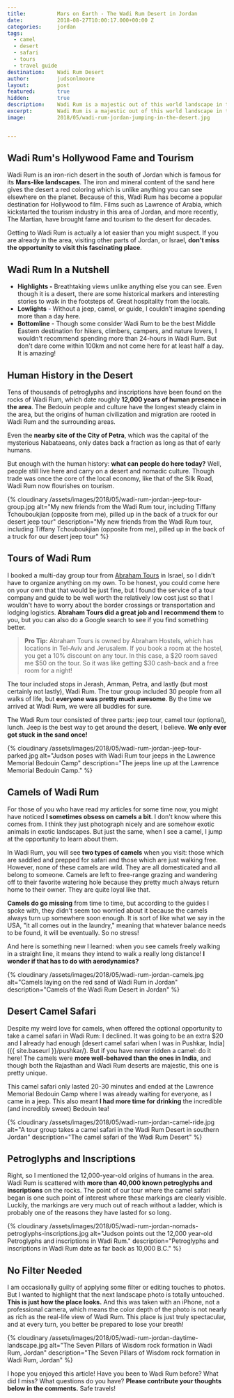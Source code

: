 ```yaml
---
title:			Mars on Earth - The Wadi Rum Desert in Jordan
date:			2018-08-27T10:00:17.000+00:00 Z
categories:		jordan
tags:
  - camel
  - desert
  - safari
  - tours
  - travel guide
destination:	Wadi Rum Desert
author:			judsonlmoore
layout:			post
featured:		true
hidden:			true
description:	Wadi Rum is a majestic out of this world landscape in the south of Jordan. Learn about the jeep tours, camel safaris, ancient human origins and more before you visit this incredible place.
excerpt:		Wadi Rum is a majestic out of this world landscape in the south of Jordan. Learn about the jeep tours, camel safaris, ancient human origins and more before you visit this incredible place.
image:			2018/05/wadi-rum-jordan-jumping-in-the-desert.jpg


---
```


## Wadi Rum's Hollywood Fame and Tourism

Wadi Rum is an iron-rich desert in the south of Jordan which is famous for its **Mars-like landscapes**. The iron and mineral content of the sand here gives the desert a red coloring which is unlike anything you can see elsewhere on the planet. Because of this, Wadi Rum has become a popular destination for Hollywood to film. Films such as Lawrence of Arabia, which kickstarted the tourism industry in this area of Jordan, and more recently, The Martian, have brought fame and tourism to the desert for decades.

Getting to Wadi Rum is actually a lot easier than you might suspect. If you are already in the area, visiting other parts of Jordan, or Israel, **don't miss the opportunity to visit this fascinating place**.

## Wadi Rum In a Nutshell

- **Highlights -** Breathtaking views unlike anything else you can see. Even though it is a desert, there are some historical markers and interesting stories to walk in the footsteps of. Great hospitality from the locals.
- **Lowlights** - Without a jeep, camel, or guide, I couldn't imagine spending more than a day here.
- **Bottomline** - Though some consider Wadi Rum to be the best Middle Eastern destination for hikers, climbers, campers, and nature lovers, I wouldn't recommend spending more than 24-hours in Wadi Rum. But don't dare come within 100km and not come here for at least half a day. It is amazing!

## Human History in the Desert

Tens of thousands of petroglyphs and inscriptions have been found on the rocks of Wadi Rum, which date roughly **12,000 years of human presence in the area**. The Bedouin people and culture have the longest steady claim in the area, but the origins of human civilization and migration are rooted in Wadi Rum and the surrounding areas.

Even the **nearby site of the City of Petra**, which was the capital of the mysterious Nabataeans, only dates back a fraction as long as that of early humans.

But enough with the human history: **what can people do here today?** Well, people still live here and carry on a desert and nomadic culture. Though trade was once the core of the local economy, like that of the Silk Road, Wadi Rum now flourishes on tourism.

{% cloudinary /assets/images/2018/05/wadi-rum-jordan-jeep-tour-group.jpg alt="My new friends from the Wadi Rum tour, including Tiffany Tchouboukjian (opposite from me), pilled up in the back of a truck for our desert jeep tour" description="My new friends from the Wadi Rum tour, including Tiffany Tchouboukjian (opposite from me), pilled up in the back of a truck for our desert jeep tour" %}

## Tours of Wadi Rum

I booked a multi-day group tour from [Abraham Tours](https://abrahamtours.com/) in Israel, so I didn't have to organize anything on my own. To be honest, you could come here on your own that that would be just fine, but I found the service of a tour company and guide to be well worth the relatively low cost just so that I wouldn't have to worry about the border crossings or transportation and lodging logistics. **Abraham Tours did a great job and I recommend them** to you, but you can also do a Google search to see if you find something better.

> **Pro Tip:** Abraham Tours is owned by Abraham Hostels, which has locations in Tel-Aviv and Jerusalem. If you book a room at the hostel, you get a 10% discount on any tour. In this case, a $20 room saved me $50 on the tour. So it was like getting $30 cash-back and a free room for a night!

The tour included stops in Jerash, Amman, Petra, and lastly (but most certainly not lastly), Wadi Rum. The tour group included 30 people from all walks of life, but **everyone was pretty much awesome**. By the time we arrived at Wadi Rum, we were all buddies for sure.

The Wadi Rum tour consisted of three parts: jeep tour, camel tour (optional), lunch. Jeep is the best way to get around the desert, I believe. **We only ever got stuck in the sand once!**

{% cloudinary /assets/images/2018/05/wadi-rum-jordan-jeep-tour-parked.jpg alt="Judson poses with Wadi Rum tour jeeps in the Lawrence Memorial Bedouin Camp" description="The jeeps line up at the Lawrence Memorial Bedouin Camp." %}

## Camels of Wadi Rum

For those of you who have read my articles for some time now, you might have noticed **I sometimes obsess on camels a bit**. I don't know where this comes from. I think they just photograph nicely and are somehow exotic animals in exotic landscapes. But just the same, when I see a camel, I jump at the opportunity to learn about them.

In Wadi Rum, you will see **two types of camels** when you visit: those which are saddled and prepped for safari and those which are just walking free. However, none of these camels are wild. They are all domesticated and all belong to someone. Camels are left to free-range grazing and wandering off to their favorite watering hole because they pretty much always return home to their owner. They are quite loyal like that.

**Camels do go missing** from time to time, but according to the guides I spoke with, they didn't seem too worried about it because the camels always turn up somewhere soon enough. It is sort of like what we say in the USA, "it all comes out in the laundry," meaning that whatever balance needs to be found, it will be eventually. So no stress!

And here is something new I learned: when you see camels freely walking in a straight line, it means they intend to walk a really long distance! **I wonder if that has to do with aerodynamics?**

{% cloudinary /assets/images/2018/05/wadi-rum-jordan-camels.jpg alt="Camels laying on the red sand of Wadi Rum in Jordan" description="Camels of the Wadi Rum Desert in Jordan" %}

## Desert Camel Safari

Despite my weird love for camels, when offered the optional opportunity to take a camel safari in Wadi Rum: I declined. It was going to be an extra \$20 and I already had enough [desert camel safari when I was in Pushkar, India]({{ site.baseurl }}/pushkar/). But if you have never ridden a camel: do it here! The camels were **more well-behaved than the ones in India**, and though both the Rajasthan and Wadi Rum deserts are majestic, this one is pretty unique.

This camel safari only lasted 20-30 minutes and ended at the Lawrence Memorial Bedouin Camp where I was already waiting for everyone, as I came in a jeep. This also meant **I had more time for drinking** the incredible (and incredibly sweet) Bedouin tea!

{% cloudinary /assets/images/2018/05/wadi-rum-jordan-camel-ride.jpg alt="A tour group takes a camel safari in the Wadi Rum Desert in southern Jordan" description="The camel safari of the Wadi Rum Desert" %}

## Petroglyphs and Inscriptions

Right, so I mentioned the 12,000-year-old origins of humans in the area. Wadi Rum is scattered with **more than 40,000 known petroglyphs and inscriptions** on the rocks. The point of our tour where the camel safari began is one such point of interest where these markings are clearly visible. Luckily, the markings are very much out of reach without a ladder, which is probably one of the reasons they have lasted for so long.

{% cloudinary /assets/images/2018/05/wadi-rum-jordan-nomads-petroglyphs-inscriptions.jpg alt="Judson points out the 12,000 year-old Petroglyphs and inscriptions in Wadi Rum." description="Petroglyphs and inscriptions in Wadi Rum date as far back as 10,000 B.C." %}

## No Filter Needed

I am occasionally guilty of applying some filter or editing touches to photos. But I wanted to highlight that the next landscape photo is totally untouched. **This is just how the place looks.** And this was taken with an iPhone, not a professional camera, which means the color depth of the photo is not nearly as rich as the real-life view of Wadi Rum. This place is just truly spectacular, and at every turn, you better be prepared to lose your breath!

{% cloudinary /assets/images/2018/05/wadi-rum-jordan-daytime-landscape.jpg alt="The Seven Pillars of Wisdom rock formation in Wadi Rum, Jordan" description="The Seven Pillars of Wisdom rock formation in Wadi Rum, Jordan" %}

I hope you enjoyed this article! Have you been to Wadi Rum before? What did I miss? What questions do you have? **Please contribute your thoughts below in the comments.** Safe travels!
